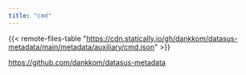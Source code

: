 ```yaml
---
title: "cmd"
---
```


{{< remote-files-table "https://cdn.statically.io/gh/dankkom/datasus-metadata/main/metadata/auxiliary/cmd.json" >}}

https://github.com/dankkom/datasus-metadata
